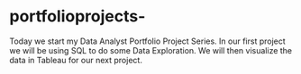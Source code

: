 # portfolioprojects-
Today we start my Data Analyst Portfolio Project Series. In our first project we will be using SQL to do some Data Exploration. We will then visualize the data in Tableau for our next project.
